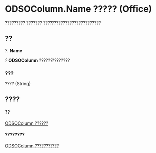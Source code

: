 
# ODSOColumn.Name ????? (Office)

????????? ??????? ??????????????????????????


## ??

 _?_. **Name**

 _?_ **ODSOColumn** ??????????????


### ???

???? (String)


## ????


#### ??


[ODSOColumn ??????](f8fe41bd-c9bd-fb5b-8ca7-27940c9c0996.md)
#### ????????


[ODSOColumn ???????????](http://msdn.microsoft.com/library/2f780b91-4f87-6db0-cab6-cc3689487eb4%28Office.15%29.aspx)